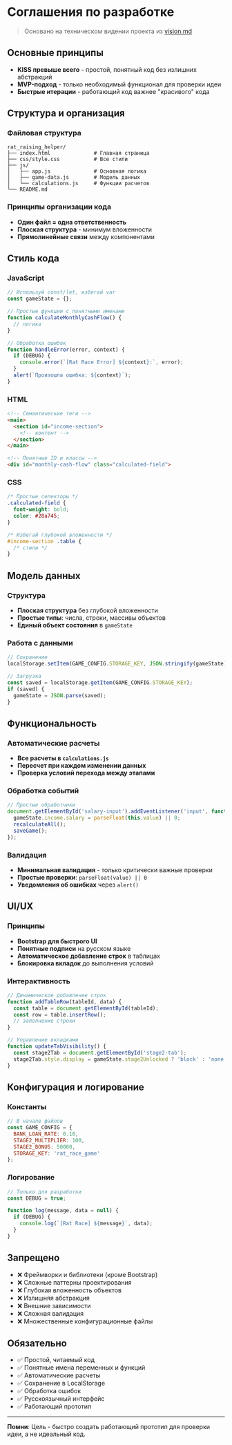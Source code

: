 # Соглашения по разработке

> Основано на техническом видении проекта из [vision.md](./vision.md)

## Основные принципы

- **KISS превыше всего** - простой, понятный код без излишних абстракций
- **MVP-подход** - только необходимый функционал для проверки идеи
- **Быстрые итерации** - работающий код важнее "красивого" кода

## Структура и организация

### Файловая структура
```
rat_raising_helper/
├── index.html              # Главная страница
├── css/style.css           # Все стили
├── js/
│   ├── app.js              # Основная логика
│   ├── game-data.js        # Модель данных
│   └── calculations.js     # Функции расчетов
└── README.md
```

### Принципы организации кода
- **Один файл = одна ответственность**
- **Плоская структура** - минимум вложенности
- **Прямолинейные связи** между компонентами

## Стиль кода

### JavaScript
```javascript
// Используй const/let, избегай var
const gameState = {};

// Простые функции с понятными именами
function calculateMonthlyCashFlow() {
  // логика
}

// Обработка ошибок
function handleError(error, context) {
  if (DEBUG) {
    console.error(`[Rat Race Error] ${context}:`, error);
  }
  alert(`Произошла ошибка: ${context}`);
}
```

### HTML
```html
<!-- Семантические теги -->
<main>
  <section id="income-section">
    <!-- контент -->
  </section>
</main>

<!-- Понятные ID и классы -->
<div id="monthly-cash-flow" class="calculated-field">
```

### CSS
```css
/* Простые селекторы */
.calculated-field {
  font-weight: bold;
  color: #28a745;
}

/* Избегай глубокой вложенности */
#income-section .table {
  /* стили */
}
```

## Модель данных

### Структура
- **Плоская структура** без глубокой вложенности
- **Простые типы**: числа, строки, массивы объектов
- **Единый объект состояния** в `gameState`

### Работа с данными
```javascript
// Сохранение
localStorage.setItem(GAME_CONFIG.STORAGE_KEY, JSON.stringify(gameState));

// Загрузка
const saved = localStorage.getItem(GAME_CONFIG.STORAGE_KEY);
if (saved) {
  gameState = JSON.parse(saved);
}
```

## Функциональность

### Автоматические расчеты
- **Все расчеты в `calculations.js`**
- **Пересчет при каждом изменении данных**
- **Проверка условий перехода между этапами**

### Обработка событий
```javascript
// Простые обработчики
document.getElementById('salary-input').addEventListener('input', function() {
  gameState.income.salary = parseFloat(this.value) || 0;
  recalculateAll();
  saveGame();
});
```

### Валидация
- **Минимальная валидация** - только критически важные проверки
- **Простые проверки**: `parseFloat(value) || 0`
- **Уведомления об ошибках** через `alert()`

## UI/UX

### Принципы
- **Bootstrap для быстрого UI**
- **Понятные подписи** на русском языке
- **Автоматическое добавление строк** в таблицах
- **Блокировка вкладок** до выполнения условий

### Интерактивность
```javascript
// Динамическое добавление строк
function addTableRow(tableId, data) {
  const table = document.getElementById(tableId);
  const row = table.insertRow();
  // заполнение строки
}

// Управление вкладками
function updateTabVisibility() {
  const stage2Tab = document.getElementById('stage2-tab');
  stage2Tab.style.display = gameState.stage2Unlocked ? 'block' : 'none';
}
```

## Конфигурация и логирование

### Константы
```javascript
// В начале файлов
const GAME_CONFIG = {
  BANK_LOAN_RATE: 0.10,
  STAGE2_MULTIPLIER: 100,
  STAGE2_BONUS: 50000,
  STORAGE_KEY: 'rat_race_game'
};
```

### Логирование
```javascript
// Только для разработки
const DEBUG = true;

function log(message, data = null) {
  if (DEBUG) {
    console.log(`[Rat Race] ${message}`, data);
  }
}
```

## Запрещено

- ❌ Фреймворки и библиотеки (кроме Bootstrap)
- ❌ Сложные паттерны проектирования
- ❌ Глубокая вложенность объектов
- ❌ Излишняя абстракция
- ❌ Внешние зависимости
- ❌ Сложная валидация
- ❌ Множественные конфигурационные файлы

## Обязательно

- ✅ Простой, читаемый код
- ✅ Понятные имена переменных и функций
- ✅ Автоматические расчеты
- ✅ Сохранение в LocalStorage
- ✅ Обработка ошибок
- ✅ Русскоязычный интерфейс
- ✅ Работающий прототип

---

**Помни**: Цель - быстро создать работающий прототип для проверки идеи, а не идеальный код.
